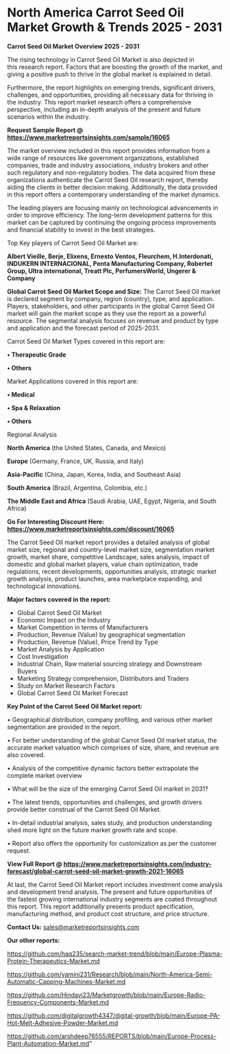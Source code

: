 # North America Carrot Seed Oil Market Growth & Trends 2025 - 2031

<Strong> Carrot Seed Oil Market Overview 2025 - 2031</strong>

The rising technology in Carrot Seed Oil Market is also depicted in this research report. Factors that are boosting the growth of the market, and giving a positive push to thrive in the global market is explained in detail.

Furthermore, the report highlights on emerging trends, significant drivers, challenges, and opportunities, providing all necessary data for thriving in the industry. This report market research offers a comprehensive perspective, including an in-depth analysis of the present and future scenarios within the industry.

<strong>Request Sample Report @ <a href=https://www.marketreportsinsights.com/sample/16065>https://www.marketreportsinsights.com/sample/16065</a></strong>

The market overview included in this report provides information from a wide range of resources like government organizations, established companies, trade and industry associations, industry brokers and other such regulatory and non-regulatory bodies. The data acquired from these organizations authenticate the Carrot Seed Oil research report, thereby aiding the clients in better decision making. Additionally, the data provided in this report offers a contemporary understanding of the market dynamics.

The leading players are focusing mainly on technological advancements in order to improve efficiency. The long-term development patterns for this market can be captured by continuing the ongoing process improvements and financial stability to invest in the best strategies.

Top Key players of Carrot Seed Oil Market are:

<strong>Albert Vieille, Berje, Elixens, Ernesto Ventos, Fleurchem, H.Interdonati, INDUKERN INTERNACIONAL, Penta Manufacturing Company, Robertet Group, Ultra international, Treatt Plc, PerfumersWorld, Ungerer & Company</strong>

<strong><b>Global Carrot Seed Oil Market Scope and Size:</b></strong>
The Carrot Seed Oil market is declared segment by company, region (country), type, and application. Players, stakeholders, and other participants in the global Carrot Seed Oil market will gain the market scope as they use the report as a powerful resource. The segmental analysis focuses on revenue and product by type and application and the forecast period of 2025-2031.

Carrot Seed Oil Market Types covered in this report are:

<strong>• Therapeutic Grade

• Others</strong>

Market Applications covered in this report are:

<strong>• Medical

• Spa & Relaxation

• Others</strong> 

Regional Analysis

<strong>North America</strong> (the United States, Canada, and Mexico)

<strong>Europe</strong> (Germany, France, UK, Russia, and Italy)

<strong>Asia-Pacific</strong> (China, Japan, Korea, India, and Southeast Asia)

<strong>South America</strong> (Brazil, Argentina, Colombia, etc.)

<strong>The Middle East and Africa</strong> (Saudi Arabia, UAE, Egypt, Nigeria, and South Africa)

<strong>Go For Interesting Discount Here: <a href=https://www.marketreportsinsights.com/discount/16065>https://www.marketreportsinsights.com/discount/16065</a></strong>

The Carrot Seed Oil market report provides a detailed analysis of global market size, regional and country-level market size, segmentation market growth, market share, competitive Landscape, sales analysis, impact of domestic and global market players, value chain optimization, trade regulations, recent developments, opportunities analysis, strategic market growth analysis, product launches, area marketplace expanding, and technological innovations.

<strong><b>Major factors covered in the report:</b></strong>
<ul>
  <li>Global Carrot Seed Oil Market </li>
  <li>Economic Impact on the Industry</li>
  <li>Market Competition in terms of Manufacturers</li>
  <li>Production, Revenue (Value) by geographical segmentation</li>
  <li>Production, Revenue (Value), Price Trend by Type</li>
  <li>Market Analysis by Application</li>
  <li>Cost Investigation</li>
  <li>Industrial Chain, Raw material sourcing strategy and Downstream Buyers</li>
  <li>Marketing Strategy comprehension, Distributors and Traders</li>
  <li>Study on Market Research Factors</li>
  <li>Global Carrot Seed Oil Market Forecast</li>
</ul>

<strong><b>Key Point of the Carrot Seed Oil Market report:</b></strong>

• Geographical distribution, company profiling, and various other market segmentation are provided in the report.

• For better understanding of the global Carrot Seed Oil market status, the accurate market valuation which comprises of size, share, and revenue are also covered.

• Analysis of the competitive dynamic factors better extrapolate the complete market overview

• What will be the size of the emerging Carrot Seed Oil market in 2031?

• The latest trends, opportunities and challenges, and growth drivers provide better construal of the Carrot Seed Oil Market.

• In-detail industrial analysis, sales study, and production understanding shed more light on the future market growth rate and scope.

• Report also offers the opportunity for customization as per the customer request.

<strong><b>View Full Report @ <a href=https://www.marketreportsinsights.com/industry-forecast/global-carrot-seed-oil-market-growth-2021-16065>https://www.marketreportsinsights.com/industry-forecast/global-carrot-seed-oil-market-growth-2021-16065</a></b></strong>


At last, the Carrot Seed Oil Market report includes investment come analysis and development trend analysis. The present and future opportunities of the fastest growing international industry segments are coated throughout this report. This report additionally presents product specification, manufacturing method, and product cost structure, and price structure.

<strong>Contact Us:</strong>
sales@marketreportsinsights.com

<strong>Our other reports:</strong>

<a href=https://github.com/haq235/search-market-trend/blob/main/Europe-Plasma-Protein-Therapeutics-Market.md>https://github.com/haq235/search-market-trend/blob/main/Europe-Plasma-Protein-Therapeutics-Market.md</a>

<a href=https://github.com/yamini231/Research/blob/main/North-America-Semi-Automatic-Capping-Machines-Market.md>https://github.com/yamini231/Research/blob/main/North-America-Semi-Automatic-Capping-Machines-Market.md</a>

<a href=https://github.com/Hindavi23/Marketgrowth/blob/main/Europe-Radio-Frequency-Components-Market.md>https://github.com/Hindavi23/Marketgrowth/blob/main/Europe-Radio-Frequency-Components-Market.md</a>

<a href=https://github.com/digitalgrowth4347/digital-growth/blob/main/Europe-PA-Hot-Melt-Adhesive-Powder-Market.md>https://github.com/digitalgrowth4347/digital-growth/blob/main/Europe-PA-Hot-Melt-Adhesive-Powder-Market.md</a>

<a href=https://github.com/arshdeep76555/REPORTS/blob/main/Europe-Process-Plant-Automation-Market.md>https://github.com/arshdeep76555/REPORTS/blob/main/Europe-Process-Plant-Automation-Market.md</a>"
